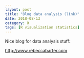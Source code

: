 ```yaml
---
layout: post
title: "Blog data analysis (link)"
date: 2018-08-13
category: R
tags: [R visualization statistics]
---
```


Nice blog for data analysis stuff:

http://www.rebeccabarter.com
